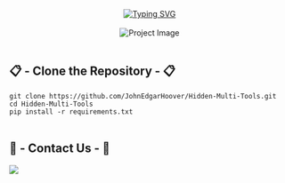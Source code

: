 <!DOCTYPE html>
<html lang="en">
<head>
    <meta charset="UTF-8">
    <meta name="viewport" content="width=device-width, initial-scale=1.0">
</head>
<body>
<div class="typing-svg" align="center">
    <a href="https://git.io/typing-svg" target="_blank">
        <img src="https://readme-typing-svg.demolab.com/?lines=Hello,+Welcome+to+Hidden+Boat+Multi+Tools;Hidden+Boat+Made+by+Hades" alt="Typing SVG">
    </a>
</div>
<br>
<div align="center">
    <img src="https://github.com/user-attachments/assets/8416fc52-f0da-437c-98f7-4965218f569e" alt="Project Image">

</div>
<br>
<div>
    <h2 align="left"> 📋 - Clone the Repository - 📋 </h2>
        <code>git clone https://github.com/JohnEdgarHoover/Hidden-Multi-Tools.git</code>
    <br>
        <code>cd Hidden-Multi-Tools</code>
    <br>
        <code>pip install -r requirements.txt</code>
</div>
</a>
    <br>
    <h2 align="left"> 📝 - Contact Us - 📝 </h2>
<p style="text-align: center;">
    <a href="https://discord.me/john_edgar_hoover" target="_blank">
        <img src="https://img.shields.io/badge/Join Discord%20-%237289DA.svg?&style=for-the-badge&logo=discord&logoColor=white" style="display: block; margin: 0 auto;">
    </a>
</p>
</div>
</body>
</html>
